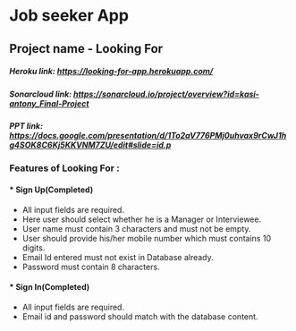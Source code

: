<!-- # README

This README would normally document whatever steps are necessary to get the
application up and running.

Things you may want to cover:

* Ruby version

* System dependencies

* Configuration

* Database creation

* Database initialization

* How to run the test suite

* Services (job queues, cache servers, search engines, etc.)

* Deployment instructions

* ... -->


<!-- # dev -->

# Job seeker App
## Project name - Looking For

##### Heroku link: https://looking-for-app.herokuapp.com/
##### Sonarcloud link: https://sonarcloud.io/project/overview?id=kasi-antony_Final-Project
##### PPT link: https://docs.google.com/presentation/d/1To2aV776PMj0uhvax9rCwJ1hg4SOK8C6Kj5KKVNM7ZU/edit#slide=id.p




### Features of Looking For :
#### * Sign Up(Completed)
   * All input fields are required.
   * Here user should select whether he is a Manager or Interviewee.
   *  User name must contain 3 characters and must not be empty.
   * User should provide his/her mobile number which must contains 10 digits.
   * Email Id entered must not exist in Database already.
   * Password must contain 8 characters.
  #### * Sign In(Completed)
   * All input fields are required.
   * Email id and password should match with the database content.

